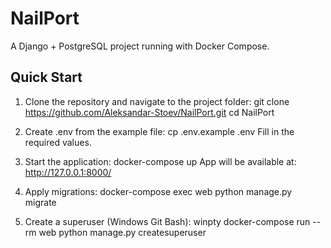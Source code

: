 # NailPort

A Django + PostgreSQL project running with Docker Compose.

## Quick Start

1. Clone the repository and navigate to the project folder:
git clone https://github.com/Aleksandar-Stoev/NailPort.git
cd NailPort

2. Create .env from the example file:
cp .env.example .env
Fill in the required values.

3. Start the application:
docker-compose up
App will be available at: http://127.0.0.1:8000/

4. Apply migrations:
docker-compose exec web python manage.py migrate

5. Create a superuser (Windows Git Bash):
winpty docker-compose run --rm web python manage.py createsuperuser
